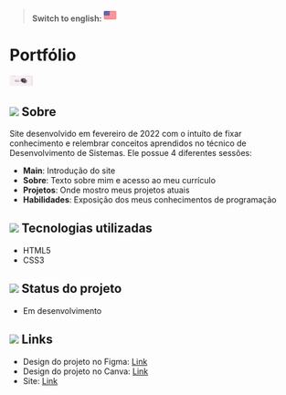 > #### Switch to english: <kbd>[<img title="English" alt="English" src="flags/united-states.png" width="22">](README-EN.md)</kbd>
<!-- 
## <img src="https://cdn-icons-png.flaticon.com/512/1752/1752919.png" width="40px;" Screenshot
[![Screenshot](https://github.com/carlosdancr/cartao-personalizado/blob/main/img/screencapture-127-0-0-1-5500-2022-02-08-13_34_45.png?raw=true "Screenshot")](https://github.com/carlosdancr/cartao-personalizado/blob/main/img/screencapture-127-0-0-1-5500-2022-02-08-13_34_45.png?raw=true "Screenshot") -->

# Portfólio
<img src="assets/screenshot.png" width="40px;">

## <img src="https://cdn-icons-png.flaticon.com/512/1752/1752919.png" width="40px;"> Sobre
Site desenvolvido em fevereiro de 2022 com o intuíto de fixar conhecimento e relembrar conceitos aprendidos no técnico de Desenvolvimento de Sistemas. Ele possue 4 diferentes sessões:
  - <strong>Main</strong>: Introdução do site
  - <strong>Sobre</strong>: Texto sobre mim e acesso ao meu currículo
  - <strong>Projetos</strong>: Onde mostro meus projetos atuais
  - <strong>Habilidades</strong>: Exposição dos meus conhecimentos de programação

## <img src="https://cdn-icons-png.flaticon.com/512/1752/1752919.png" width="40px;"> Tecnologias utilizadas
- HTML5
- CSS3

## <img src="https://cdn-icons-png.flaticon.com/512/1752/1752919.png" width="40px;"> Status do projeto
- Em desenvolvimento

## <img src="https://cdn-icons-png.flaticon.com/512/1752/1752919.png" width="40px;"> Links 
- Design do projeto no Figma: [Link](https://www.figma.com/file/sqvwx6urSswtoLoJ4CyIXk/Portf%C3%B3lio-2022?node-id=1%3A2 "Link")
- Design do projeto no Canva: [Link](https://www.canva.com/design/DAE4pmuhZ38/eAWxl5QDhsiG9rRUviKtfw/view?website#2:portf-lio-laura "Link")
- Site: [Link](https://lauraferrari.netlify.app/ "Link")

